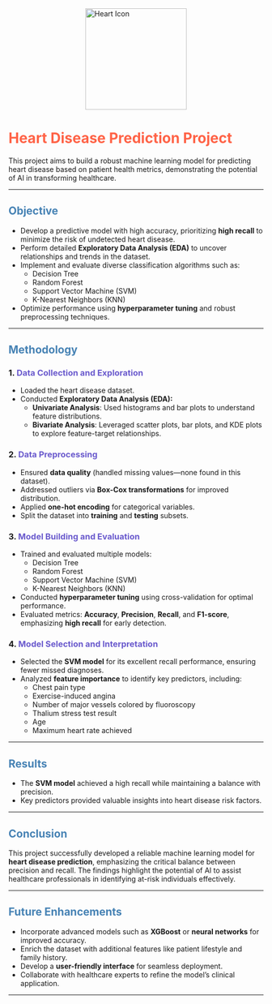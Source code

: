 <img src="heart_pic.png" alt="Heart Icon" style="display: block; margin: 0 auto; width:200;" />

# <span style="color: #FF6347;"><strong>Heart Disease Prediction Project</strong></span>

This project aims to build a robust machine learning model for predicting heart disease based on patient health metrics, demonstrating the potential of AI in transforming healthcare.

---

## <span style="color: #4682B4;"><strong>Objective</strong></span>
- Develop a predictive model with high accuracy, prioritizing **high recall** to minimize the risk of undetected heart disease.
- Perform detailed **Exploratory Data Analysis (EDA)** to uncover relationships and trends in the dataset.
- Implement and evaluate diverse classification algorithms such as:
  - Decision Tree
  - Random Forest
  - Support Vector Machine (SVM)
  - K-Nearest Neighbors (KNN)
- Optimize performance using **hyperparameter tuning** and robust preprocessing techniques.

---

## <span style="color: #4682B4;"><strong>Methodology</strong></span>

### 1. <span style="color: #6A5ACD;"><strong>Data Collection and Exploration</strong></span>
- Loaded the heart disease dataset.
- Conducted **Exploratory Data Analysis (EDA):**
  - **Univariate Analysis**: Used histograms and bar plots to understand feature distributions.
  - **Bivariate Analysis**: Leveraged scatter plots, bar plots, and KDE plots to explore feature-target relationships.

### 2. <span style="color: #6A5ACD;"><strong>Data Preprocessing</strong></span>
- Ensured **data quality** (handled missing values—none found in this dataset).
- Addressed outliers via **Box-Cox transformations** for improved distribution.
- Applied **one-hot encoding** for categorical variables.
- Split the dataset into **training** and **testing** subsets.

### 3. <span style="color: #6A5ACD;"><strong>Model Building and Evaluation</strong></span>
- Trained and evaluated multiple models:
  - Decision Tree
  - Random Forest
  - Support Vector Machine (SVM)
  - K-Nearest Neighbors (KNN)
- Conducted **hyperparameter tuning** using cross-validation for optimal performance.
- Evaluated metrics: **Accuracy**, **Precision**, **Recall**, and **F1-score**, emphasizing **high recall** for early detection.

### 4. <span style="color: #6A5ACD;"><strong>Model Selection and Interpretation</strong></span>
- Selected the **SVM model** for its excellent recall performance, ensuring fewer missed diagnoses.
- Analyzed **feature importance** to identify key predictors, including:
  - Chest pain type
  - Exercise-induced angina
  - Number of major vessels colored by fluoroscopy
  - Thalium stress test result
  - Age
  - Maximum heart rate achieved

---

## <span style="color: #4682B4;"><strong>Results</strong></span>
- The **SVM model** achieved a high recall while maintaining a balance with precision.
- Key predictors provided valuable insights into heart disease risk factors.

---

## <span style="color: #4682B4;"><strong>Conclusion</strong></span>
This project successfully developed a reliable machine learning model for **heart disease prediction**, emphasizing the critical balance between precision and recall. The findings highlight the potential of AI to assist healthcare professionals in identifying at-risk individuals effectively.

---

## <span style="color: #4682B4;"><strong>Future Enhancements</strong></span>
- Incorporate advanced models such as **XGBoost** or **neural networks** for improved accuracy.
- Enrich the dataset with additional features like patient lifestyle and family history.
- Develop a **user-friendly interface** for seamless deployment.
- Collaborate with healthcare experts to refine the model’s clinical application.

---

